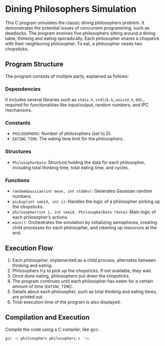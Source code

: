 # Dining Philosophers Simulation

This C program simulates the classic dining philosophers problem. It demonstrates the potential issues of concurrent programming, such as deadlocks. The program involves five philosophers sitting around a dining table, thinking and eating sporadically. Each philosopher shares a chopstick with their neighboring philosopher. To eat, a philosopher needs two chopsticks.

## Program Structure

The program consists of multiple parts, explained as follows:

### Dependencies

It includes several libraries such as `stdio.h`, `stdlib.h`, `unistd.h`, etc., required for functionalities like input/output, random numbers, and IPC mechanisms.

### Constants

- `PHILOSOPHERS`: Number of philosophers (set to 5).
- `EATING_TIME`: The eating time limit for the philosophers.

### Structures

- `PhilosopherData`: Structure holding the data for each philosopher, including total thinking time, total eating time, and cycles.

### Functions

- `randomGaussian(int mean, int stddev)`: Generates Gaussian random numbers.
- `pickup(int semid, int i)`: Handles the logic of a philosopher picking up the chopsticks.
- `philosopher(int i, int semid, PhilosopherData *data)`: Main logic of each philosopher’s actions.
- `main()`: Orchestrates the simulation by initializing semaphores, creating child processes for each philosopher, and cleaning up resources at the end.

## Execution Flow

1. Each philosopher, implemented as a child process, alternates between thinking and eating.
2. Philosophers try to pick up the chopsticks. If not available, they wait.
3. Once done eating, philosophers put down the chopsticks.
4. The program continues until each philosopher has eaten for a certain amount of time (`EATING_TIME`).
5. Details about each philosopher, such as total thinking and eating times, are printed out.
6. Total execution time of the program is also displayed.

## Compilation and Execution

Compile the code using a C compiler, like gcc:

```bash
gcc -o philosophers philosophers.c -lm
```